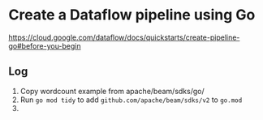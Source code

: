 # Create a Dataflow pipeline using Go

https://cloud.google.com/dataflow/docs/quickstarts/create-pipeline-go#before-you-begin

## Log

1. Copy wordcount example from apache/beam/sdks/go/
2. Run `go mod tidy` to add `github.com/apache/beam/sdks/v2` to `go.mod`
3.
